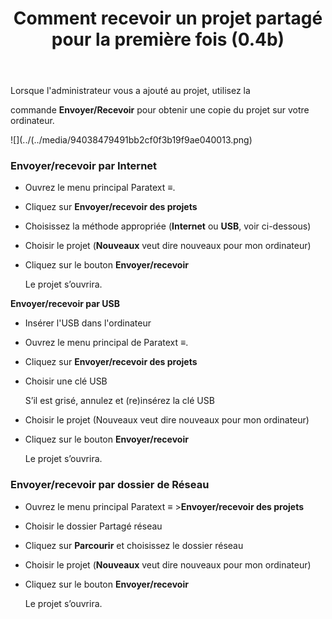 ﻿---
title: Comment recevoir un projet partagé pour la première fois (0.4b)
---
Lorsque l'administrateur vous a ajouté au projet, utilisez la

commande **Envoyer/Recevoir** pour obtenir une copie du projet sur votre ordinateur.

![](../(../media/94038479491bb2cf0f3b19f9ae040013.png)

### Envoyer/recevoir par Internet

-   Ouvrez le menu principal Paratext **≡**.
-   Cliquez sur **Envoyer/recevoir des projets**
-   Choisissez la méthode appropriée (**Internet** ou **USB**, voir ci-dessous)
-   Choisir le projet (**Nouveaux** veut dire nouveaux pour mon ordinateur)
-   Cliquez sur le bouton **Envoyer/recevoir**

    Le projet s’ouvrira.

**Envoyer/recevoir par USB**

-   Insérer l'USB dans l'ordinateur
-   Ouvrez le menu principal de Paratext **≡**.
-   Cliquez sur **Envoyer/recevoir des projets**
-   Choisir une clé USB

    S’il est grisé, annulez et (re)insérez la clé USB

-   Choisir le projet (Nouveaux veut dire nouveaux pour mon ordinateur)
-   Cliquez sur le bouton **Envoyer/recevoir**

    Le projet s’ouvrira.

### Envoyer/recevoir par dossier de Réseau

-   Ouvrez le menu principal Paratext **≡** \>**Envoyer/recevoir des projets**
-   Choisir le dossier Partagé réseau
-   Cliquez sur **Parcourir** et choisissez le dossier réseau
-   Choisir le projet (**Nouveaux** veut dire nouveaux pour mon ordinateur)
-   Cliquez sur le bouton **Envoyer/recevoir**

    Le projet s’ouvrira.

